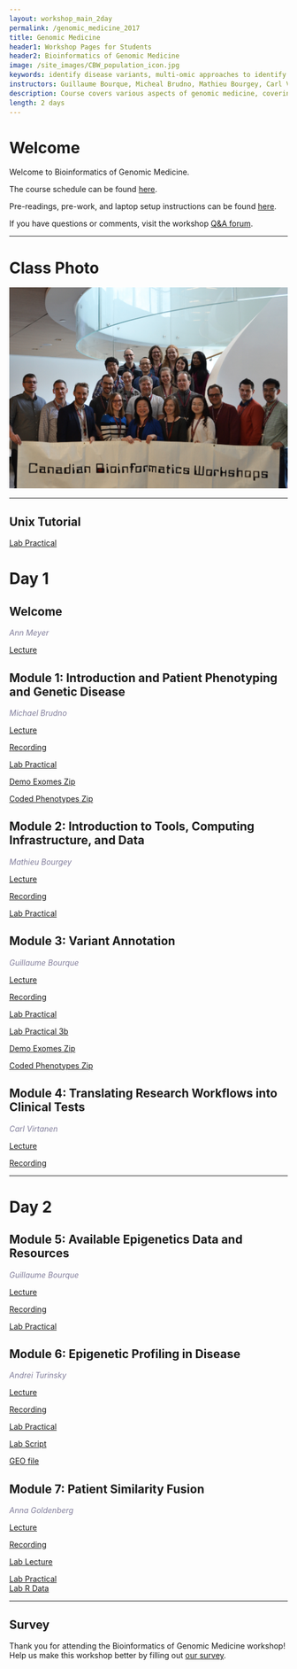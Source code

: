```yaml
---
layout: workshop_main_2day
permalink: /genomic_medicine_2017
title: Genomic Medicine
header1: Workshop Pages for Students
header2: Bioinformatics of Genomic Medicine
image: /site_images/CBW_population_icon.jpg
keywords: identify disease variants, multi-omic approaches to identify homogenous clusters, build patient trajectories
instructors: Guillaume Bourque, Micheal Brudno, Mathieu Bourgey, Carl Virtanen, Andrei Turinsky, Anna Goldenberg
description: Course covers various aspects of genomic medicine, covering and teaching popular tools and methods in the field. 
length: 2 days
---
```


# Welcome <a id="welcome"></a>

Welcome to Bioinformatics of Genomic Medicine.  

The course schedule can be found [here](https://bioinformaticsdotca.github.io/genmed_2017_schedule).

Pre-readings, pre-work, and laptop setup instructions can be found [here](https://bioinformaticsdotca.github.io/GenMed_2017_prework).  

If you have questions or comments, visit the workshop [Q&A forum](https://noteapp.com/GenMed2017).

***

# Class Photo

<img src="https://github.com/bioinformaticsdotca/Genomic_Med_2017/blob/master/CBW-May10-2017.jpeg?raw=true" alt="Class Photo" width="750" />

***

## Unix Tutorial

[Lab Practical](https://drive.google.com/a/bioinformatics.ca/file/d/1dbgRw6E63ob79-dfyM9WY0YKRxorluuI/view?usp=sharing)  

# Day 1 <a id="day1"></a>

## Welcome

*<font color="#827e9c">Ann Meyer</font>*

[Lecture](https://bioinformatics.ca/genmed2017mod0)

## Module 1: Introduction and Patient Phenotyping and Genetic Disease

*<font color="#827e9c">Michael Brudno</font>* 

[Lecture](https://drive.google.com/a/bioinformatics.ca/file/d/1XzmjudCdK94xuXcdNX_fSxTVCvJVkFfJ/view?usp=sharing)  

[Recording](https://youtu.be/UkYte6gcC-A)

[Lab Practical](https://bioinformaticsdotca.github.io/GenMed_2017_module1_lab)

[Demo Exomes Zip](https://drive.google.com/open?id=0B9YRtlFnFl-Qa1ZiSmVMa0hxdjg) 

[Coded Phenotypes Zip](https://github.com/bioinformaticsdotca/Genomic_Med_2017/raw/master/mod1_lab/Coded%20Phenotypes%20to%20match%20VCF%20Labels-20170509T210405Z-001.zip)  


## Module 2: Introduction to Tools, Computing Infrastructure, and Data

*<font color="#827e9c">Mathieu Bourgey</font>* 

[Lecture](https://drive.google.com/a/bioinformatics.ca/file/d/1n8VLZtFSg5nGkrqzdavx952T_Rqbf475/view?usp=sharing) 

[Recording](https://youtu.be/Zp0PQ44T4R8)  

[Lab Practical](https://bioinformaticsdotca.github.io/Bioinformatics-for-genomics-medecine_2017_module2_lab)

## Module 3: Variant Annotation

*<font color="#827e9c">Guillaume Bourque</font>* 

[Lecture](https://drive.google.com/a/bioinformatics.ca/file/d/1FZUBXpXnBskhgDh3QofRXVDsPcS3DwLc/view?usp=sharing)  

[Recording](https://youtu.be/aTKbtX_K5XU)

[Lab Practical](https://bioinformaticsdotca.github.io/Bioinformatics-for-genomics-medecine_2017_module3_lab)  

[Lab Practical 3b](/https://bioinformaticsdotca.github.io/GenMed_2017_module1_lab)  

[Demo Exomes Zip](https://drive.google.com/open?id=0B9YRtlFnFl-Qa1ZiSmVMa0hxdjg)  

[Coded Phenotypes Zip](https://github.com/bioinformaticsdotca/Genomic_Med_2017/raw/master/mod1_lab/Coded%20Phenotypes%20to%20match%20VCF%20Labels-20170509T210405Z-001.zip)  


## Module 4: Translating Research Workflows into Clinical Tests

*<font color="#827e9c">Carl Virtanen</font>* 

[Lecture](https://drive.google.com/a/bioinformatics.ca/file/d/15SMshq2_H8RHyvPvfcWA1rzqNbRar6eK/view?usp=sharing)  

[Recording](https://youtu.be/d0-OrfDG8s8)  

***

# Day 2 <a id="day2"></a>

## Module 5: Available Epigenetics Data and Resources  

*<font color="#827e9c">Guillaume Bourque</font>* 

[Lecture](https://drive.google.com/a/bioinformatics.ca/file/d/1z-fEI02d0OFL8sQccNM96w0sD1-Fuexl/view?usp=sharing)  

[Recording](https://youtu.be/QovqEcYS5VU)  

[Lab Practical](https://bioinformaticsdotca.github.io/GenMed_2017_module5_lab)

## Module 6: Epigenetic Profiling in Disease

*<font color="#827e9c">Andrei Turinsky</font>* 

[Lecture](https://drive.google.com/a/bioinformatics.ca/file/d/1ORvfSD0yRwGCvhrABcZDKAO3BMkPvvFJ/view?usp=sharing)  

[Recording](https://youtu.be/3jrEC4FmkyU)  

[Lab Practical](https://bioinformaticsdotca.github.io/GenMed_2017_module6_lab)  

[Lab Script](https://raw.githubusercontent.com/bioinformaticsdotca/Genomic_Med_2017/master/mod6/cbw_mod6.R)  

[GEO file](https://drive.google.com/open?id=0B9YRtlFnFl-QM1BNc1JKYTQ2cUE)  

## Module 7: Patient Similarity Fusion 

*<font color="#827e9c">Anna Goldenberg</font>* 

[Lecture](https://drive.google.com/a/bioinformatics.ca/file/d/1z6DI9WfJVJ3JZmTEwxLGEkqrB9LUBYc3/view?usp=sharing)  

[Recording](https://youtu.be/mZUaUB6dcBU)  

[Lab Lecture](https://drive.google.com/a/bioinformatics.ca/file/d/1_TaMTCrTS0omssDqaqjBB3YSjP1vUDK7/view?usp=sharing)

[Lab Practical](https://raw.githubusercontent.com/bioinformaticsdotca/Genomic_Med_2017/master/CBW-GenomicMedicine-Module7-Lab-script.r)  
[Lab R Data](https://drive.google.com/open?id=0B9YRtlFnFl-QWXk4cTVwYVZOVTA)  

***

## Survey

Thank you for attending the Bioinformatics of Genomic Medicine workshop!  Help us make this workshop better by filling out [our survey](https://goo.gl/forms/qfurS7kXs5XujFVr2).
